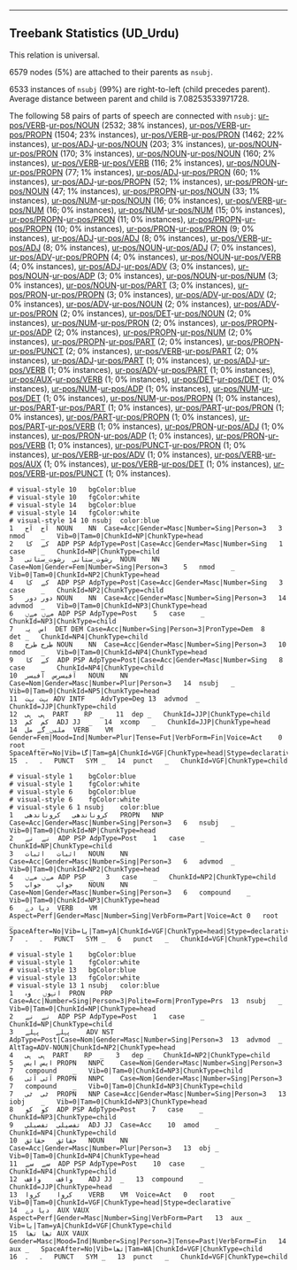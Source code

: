 

--------------------------------------------------------------------------------

## Treebank Statistics (UD_Urdu)

This relation is universal.

6579 nodes (5%) are attached to their parents as `nsubj`.

6533 instances of `nsubj` (99%) are right-to-left (child precedes parent).
Average distance between parent and child is 7.08253533971728.

The following 58 pairs of parts of speech are connected with `nsubj`: [ur-pos/VERB]()-[ur-pos/NOUN]() (2532; 38% instances), [ur-pos/VERB]()-[ur-pos/PROPN]() (1504; 23% instances), [ur-pos/VERB]()-[ur-pos/PRON]() (1462; 22% instances), [ur-pos/ADJ]()-[ur-pos/NOUN]() (203; 3% instances), [ur-pos/NOUN]()-[ur-pos/PRON]() (170; 3% instances), [ur-pos/NOUN]()-[ur-pos/NOUN]() (160; 2% instances), [ur-pos/VERB]()-[ur-pos/VERB]() (116; 2% instances), [ur-pos/NOUN]()-[ur-pos/PROPN]() (77; 1% instances), [ur-pos/ADJ]()-[ur-pos/PRON]() (60; 1% instances), [ur-pos/ADJ]()-[ur-pos/PROPN]() (52; 1% instances), [ur-pos/PRON]()-[ur-pos/NOUN]() (47; 1% instances), [ur-pos/PROPN]()-[ur-pos/NOUN]() (33; 1% instances), [ur-pos/NUM]()-[ur-pos/NOUN]() (16; 0% instances), [ur-pos/VERB]()-[ur-pos/NUM]() (16; 0% instances), [ur-pos/NUM]()-[ur-pos/NUM]() (15; 0% instances), [ur-pos/PROPN]()-[ur-pos/PRON]() (11; 0% instances), [ur-pos/PROPN]()-[ur-pos/PROPN]() (10; 0% instances), [ur-pos/PRON]()-[ur-pos/PRON]() (9; 0% instances), [ur-pos/ADJ]()-[ur-pos/ADJ]() (8; 0% instances), [ur-pos/VERB]()-[ur-pos/ADJ]() (8; 0% instances), [ur-pos/NOUN]()-[ur-pos/ADJ]() (7; 0% instances), [ur-pos/ADV]()-[ur-pos/PROPN]() (4; 0% instances), [ur-pos/NOUN]()-[ur-pos/VERB]() (4; 0% instances), [ur-pos/ADJ]()-[ur-pos/ADV]() (3; 0% instances), [ur-pos/NOUN]()-[ur-pos/ADP]() (3; 0% instances), [ur-pos/NOUN]()-[ur-pos/NUM]() (3; 0% instances), [ur-pos/NOUN]()-[ur-pos/PART]() (3; 0% instances), [ur-pos/PRON]()-[ur-pos/PROPN]() (3; 0% instances), [ur-pos/ADV]()-[ur-pos/ADV]() (2; 0% instances), [ur-pos/ADV]()-[ur-pos/NOUN]() (2; 0% instances), [ur-pos/ADV]()-[ur-pos/PRON]() (2; 0% instances), [ur-pos/DET]()-[ur-pos/NOUN]() (2; 0% instances), [ur-pos/NUM]()-[ur-pos/PRON]() (2; 0% instances), [ur-pos/PROPN]()-[ur-pos/ADP]() (2; 0% instances), [ur-pos/PROPN]()-[ur-pos/NUM]() (2; 0% instances), [ur-pos/PROPN]()-[ur-pos/PART]() (2; 0% instances), [ur-pos/PROPN]()-[ur-pos/PUNCT]() (2; 0% instances), [ur-pos/VERB]()-[ur-pos/PART]() (2; 0% instances), [ur-pos/ADJ]()-[ur-pos/PART]() (1; 0% instances), [ur-pos/ADJ]()-[ur-pos/VERB]() (1; 0% instances), [ur-pos/ADV]()-[ur-pos/PART]() (1; 0% instances), [ur-pos/AUX]()-[ur-pos/VERB]() (1; 0% instances), [ur-pos/DET]()-[ur-pos/DET]() (1; 0% instances), [ur-pos/NUM]()-[ur-pos/ADP]() (1; 0% instances), [ur-pos/NUM]()-[ur-pos/DET]() (1; 0% instances), [ur-pos/NUM]()-[ur-pos/PROPN]() (1; 0% instances), [ur-pos/PART]()-[ur-pos/PART]() (1; 0% instances), [ur-pos/PART]()-[ur-pos/PRON]() (1; 0% instances), [ur-pos/PART]()-[ur-pos/PROPN]() (1; 0% instances), [ur-pos/PART]()-[ur-pos/VERB]() (1; 0% instances), [ur-pos/PRON]()-[ur-pos/ADJ]() (1; 0% instances), [ur-pos/PRON]()-[ur-pos/ADP]() (1; 0% instances), [ur-pos/PRON]()-[ur-pos/VERB]() (1; 0% instances), [ur-pos/PUNCT]()-[ur-pos/PRON]() (1; 0% instances), [ur-pos/VERB]()-[ur-pos/ADV]() (1; 0% instances), [ur-pos/VERB]()-[ur-pos/AUX]() (1; 0% instances), [ur-pos/VERB]()-[ur-pos/DET]() (1; 0% instances), [ur-pos/VERB]()-[ur-pos/PUNCT]() (1; 0% instances).


~~~ conllu
# visual-style 10	bgColor:blue
# visual-style 10	fgColor:white
# visual-style 14	bgColor:blue
# visual-style 14	fgColor:white
# visual-style 14 10 nsubj	color:blue
1	آج	آج	NOUN	NN	Case=Acc|Gender=Masc|Number=Sing|Person=3	3	nmod	_	Vib=0|Tam=0|ChunkId=NP|ChunkType=head
2	کے	کا	ADP	PSP	AdpType=Post|Case=Acc|Gender=Masc|Number=Sing	1	case	_	ChunkId=NP|ChunkType=child
3	رشوت_ستانی	رشوت_ستانی	NOUN	NN	Case=Nom|Gender=Fem|Number=Sing|Person=3	5	nmod	_	Vib=0|Tam=0|ChunkId=NP2|ChunkType=head
4	کے	کا	ADP	PSP	AdpType=Post|Case=Acc|Gender=Masc|Number=Sing	3	case	_	ChunkId=NP2|ChunkType=child
5	دور	دور	NOUN	NN	Case=Acc|Gender=Masc|Number=Sing|Person=3	14	advmod	_	Vib=0|Tam=0|ChunkId=NP3|ChunkType=head
6	مےں	مےں	ADP	PSP	AdpType=Post	5	case	_	ChunkId=NP3|ChunkType=child
7	اس	یہ	DET	DEM	Case=Acc|Number=Sing|Person=3|PronType=Dem	8	det	_	ChunkId=NP4|ChunkType=child
8	طرح	طرح	NOUN	NN	Case=Acc|Gender=Masc|Number=Sing|Person=3	10	nmod	_	Vib=0|Tam=0|ChunkId=NP4|ChunkType=head
9	کے	کا	ADP	PSP	AdpType=Post|Case=Acc|Gender=Masc|Number=Sing	8	case	_	ChunkId=NP4|ChunkType=child
10	آفیسرس	آفیسر	NOUN	NN	Case=Nom|Gender=Masc|Number=Plur|Person=3	14	nsubj	_	Vib=0|Tam=0|ChunkId=NP5|ChunkType=head
11	بہت	بہت	ADV	INTF	AdvType=Deg	13	advmod	_	ChunkId=JJP|ChunkType=child
12	ہی	ہی	PART	RP	_	11	dep	_	ChunkId=JJP|ChunkType=child
13	کم	کم	ADJ	JJ	_	14	xcomp	_	ChunkId=JJP|ChunkType=head
14	ملیں_گے	مل	VERB	VM	Gender=Fem|Mood=Ind|Number=Plur|Tense=Fut|VerbForm=Fin|Voice=Act	0	root	_	SpaceAfter=No|Vib=گا|Tam=gA|ChunkId=VGF|ChunkType=head|Stype=declarative
15	۔	۔	PUNCT	SYM	_	14	punct	_	ChunkId=VGF|ChunkType=child

~~~


~~~ conllu
# visual-style 1	bgColor:blue
# visual-style 1	fgColor:white
# visual-style 6	bgColor:blue
# visual-style 6	fgColor:white
# visual-style 6 1 nsubj	color:blue
1	کروناندھی	کروناندھی	PROPN	NNP	Case=Acc|Gender=Masc|Number=Sing|Person=3	6	nsubj	_	Vib=0|Tam=0|ChunkId=NP|ChunkType=head
2	نے	نے	ADP	PSP	AdpType=Post	1	case	_	ChunkId=NP|ChunkType=child
3	اثبات	اثبات	NOUN	NN	Case=Acc|Gender=Masc|Number=Sing|Person=3	6	advmod	_	Vib=0|Tam=0|ChunkId=NP2|ChunkType=head
4	مےں	مےں	ADP	PSP	_	3	case	_	ChunkId=NP2|ChunkType=child
5	جواب	جواب	NOUN	NN	Case=Nom|Gender=Masc|Number=Sing|Person=3	6	compound	_	Vib=0|Tam=0|ChunkId=NP3|ChunkType=head
6	دیا	دے	VERB	VM	Aspect=Perf|Gender=Masc|Number=Sing|VerbForm=Part|Voice=Act	0	root	_	SpaceAfter=No|Vib=یا|Tam=yA|ChunkId=VGF|ChunkType=head|Stype=declarative
7	۔	۔	PUNCT	SYM	_	6	punct	_	ChunkId=VGF|ChunkType=child

~~~


~~~ conllu
# visual-style 1	bgColor:blue
# visual-style 1	fgColor:white
# visual-style 13	bgColor:blue
# visual-style 13	fgColor:white
# visual-style 13 1 nsubj	color:blue
1	انہوں	وہ	PRON	PRP	Case=Acc|Number=Sing|Person=3|Polite=Form|PronType=Prs	13	nsubj	_	Vib=0|Tam=0|ChunkId=NP|ChunkType=head
2	نے	نے	ADP	PSP	AdpType=Post	1	case	_	ChunkId=NP|ChunkType=child
3	پہلے	پہلے	ADV	NST	AdpType=Post|Case=Nom|Gender=Masc|Number=Sing|Person=3	13	advmod	_	AltTag=ADV-NOUN|ChunkId=NP2|ChunkType=head
4	ہی	ہی	PART	RP	_	3	dep	_	ChunkId=NP2|ChunkType=child
5	ایس	ایس	PROPN	NNPC	Case=Nom|Gender=Masc|Number=Sing|Person=3	7	compound	_	Vib=0|Tam=0|ChunkId=NP3|ChunkType=child
6	آئی	آئی	PROPN	NNPC	Case=Nom|Gender=Masc|Number=Sing|Person=3	7	compound	_	Vib=0|Tam=0|ChunkId=NP3|ChunkType=child
7	ٹی	ٹی	PROPN	NNP	Case=Acc|Gender=Masc|Number=Sing|Person=3	13	iobj	_	Vib=0|Tam=0|ChunkId=NP3|ChunkType=head
8	کو	کو	ADP	PSP	AdpType=Post	7	case	_	ChunkId=NP3|ChunkType=child
9	تفصیلی	تفصیلی	ADJ	JJ	Case=Acc	10	amod	_	ChunkId=NP4|ChunkType=child
10	حقائق	حقائق	NOUN	NN	Case=Acc|Gender=Masc|Number=Plur|Person=3	13	obj	_	Vib=0|Tam=0|ChunkId=NP4|ChunkType=head
11	سے	سے	ADP	PSP	AdpType=Post	10	case	_	ChunkId=NP4|ChunkType=child
12	واقف	واقف	ADJ	JJ	_	13	compound	_	ChunkId=JJP|ChunkType=head
13	کروا	کروا	VERB	VM	Voice=Act	0	root	_	Vib=0|Tam=0|ChunkId=VGF|ChunkType=head|Stype=declarative
14	دیا	دے	AUX	VAUX	Aspect=Perf|Gender=Masc|Number=Sing|VerbForm=Part	13	aux	_	Vib=یا|Tam=yA|ChunkId=VGF|ChunkType=child
15	تھا	تھا	AUX	VAUX	Gender=Masc|Mood=Ind|Number=Sing|Person=3|Tense=Past|VerbForm=Fin	14	aux	_	SpaceAfter=No|Vib=تھا|Tam=WA|ChunkId=VGF|ChunkType=child
16	۔	۔	PUNCT	SYM	_	13	punct	_	ChunkId=VGF|ChunkType=child

~~~


